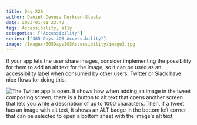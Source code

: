 ```yaml
---
title: Day 226
author: Daniel Devesa Derksen-Staats
date: 2023-01-01 23:43
tags: Accessibility, a11y
categories: ["Accessibility"]
series: ["365 Days iOS Accessibility"]
image: /Images/365DaysIOSAccessibility/image3.jpg
---
```


If your app lets the user share images, consider implementing the possibility for them to add an alt text for the image, so it can be used as an accessibility label when consumed by other users. Twitter or Slack have nice flows for doing this.

![The Twitter app is open. It shows how when adding an image in the tweet composing screen, there is a button to alt text that opens another screen that lets you write a description of up to 1000 characters. Then, if a tweet has an image with alt text, it shows an ALT badge in the bottom left corner that can be selected to open a bottom sheet with the image's alt text.](/Images/365DaysIOSAccessibility/image3.jpg)